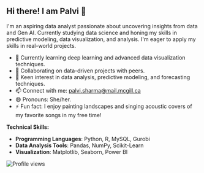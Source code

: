 ## Hi there! I am Palvi 👋
I'm an aspiring data analyst passionate about uncovering insights from data and Gen AI. Currently studying data science and honing my skills in predictive modeling, data visualization, and analysis. I'm eager to apply my skills in real-world projects.

- 🌱 Currently learning deep learning and advanced data visualization techniques.
- 🔭 Collaborating on data-driven projects with peers.
- 💬 Keen interest in data analysis, predictive modeling, and forecasting techniques.
- 📫 Connect with me: palvi.sharma@mail.mcgill.ca
- 😄 Pronouns: She/her.
- ⚡ Fun fact: I enjoy painting landscapes and singing acoustic covers of my favorite songs in my free time!

**Technical Skills:**
- **Programming Languages**: Python, R, MySQL, Gurobi
- **Data Analysis Tools**: Pandas, NumPy, Scikit-Learn
- **Visualization**: Matplotlib, Seaborn, Power BI

![Profile views](https://komarev.com/ghpvc/?username=Palvi-Sharma)
